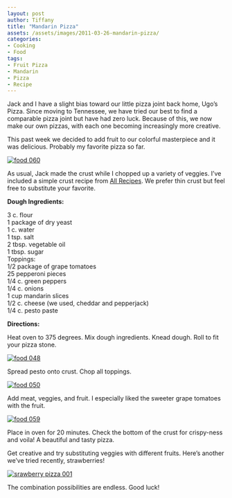 ```yaml
---
layout: post
author: Tiffany
title: "Mandarin Pizza"
assets: /assets/images/2011-03-26-mandarin-pizza/
categories: 
- Cooking
- Food
tags: 
- Fruit Pizza
- Mandarin
- Pizza
- Recipe
---
```


Jack and I have a slight bias toward our little pizza joint back home, Ugo’s Pizza. Since moving to Tennessee, we have tried our best to find a comparable pizza joint but have had zero luck. Because of this, we now make our own pizzas, with each one becoming increasingly more creative.

This past week we decided to add fruit to our colorful masterpiece and it was delicious. Probably my favorite pizza so far.

[![](jekyll_uploads/2011/03/food-060-575x431.jpg "food 060")](http://www.sweetpeonies.com/2011/03/mandarin-pizza/food-060/)

As usual, Jack made the crust while I chopped up a variety of veggies. I’ve included a simple crust recipe from [All Recipes](http://allrecipes.com/Recipe/Pizza-Dough-I/Detail.aspx). We prefer thin crust but feel free to substitute your favorite.

**Dough Ingredients:**

3 c. flour  
1 package of dry yeast  
1 c. water  
1 tsp. salt  
2 tbsp. vegetable oil  
1 tbsp. sugar  
Toppings:  
1/2 package of grape tomatoes  
25 pepperoni pieces  
1/4 c. green peppers  
1/4 c. onions  
1 cup mandarin slices  
1/2 c. cheese (we used, cheddar and pepperjack)  
1/4 c. pesto paste

**Directions:**

Heat oven to 375 degrees. Mix dough ingredients. Knead dough. Roll to fit your pizza stone.

[![](jekyll_uploads/2011/03/food-048-575x431.jpg "food 048")](http://www.sweetpeonies.com/2011/03/mandarin-pizza/food-048/)

Spread pesto onto crust. Chop all toppings.

[![](jekyll_uploads/2011/03/food-050-575x431.jpg "food 050")](http://www.sweetpeonies.com/2011/03/mandarin-pizza/food-050/)

Add meat, veggies, and fruit. I especially liked the sweeter grape tomatoes with the fruit.

[![](jekyll_uploads/2011/03/food-059-575x431.jpg "food 059")](http://www.sweetpeonies.com/2011/03/mandarin-pizza/food-059/)

Place in oven for 20 minutes. Check the bottom of the crust for crispy-ness and voila! A beautiful and tasty pizza.

Get creative and try substituting veggies with different fruits. Here’s another we’ve tried recently, strawberries!

[![](jekyll_uploads/2011/03/srawberry-pizza-001-575x431.jpg "srawberry pizza 001")](http://www.sweetpeonies.com/2011/03/mandarin-pizza/srawberry-pizza-001/)

The combination possibilities are endless. Good luck!
